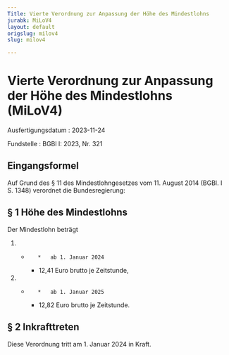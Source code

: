```yaml
---
Title: Vierte Verordnung zur Anpassung der Höhe des Mindestlohns
jurabk: MiLoV4
layout: default
origslug: milov4
slug: milov4

---
```


# Vierte Verordnung zur Anpassung der Höhe des Mindestlohns (MiLoV4)

Ausfertigungsdatum
:   2023-11-24

Fundstelle
:   BGBl I: 2023, Nr. 321


## Eingangsformel

Auf Grund des § 11 des Mindestlohngesetzes vom 11. August 2014 (BGBl. I S. 1348) verordnet die Bundesregierung:


## § 1 Höhe des Mindestlohns

Der Mindestlohn beträgt

1.
    *        *   ab 1. Januar 2024

        *   12,41 Euro brutto je Zeitstunde,





2.
    *        *   ab 1. Januar 2025

        *   12,82 Euro brutto je Zeitstunde.








## § 2 Inkrafttreten

Diese Verordnung tritt am 1. Januar 2024 in Kraft.


